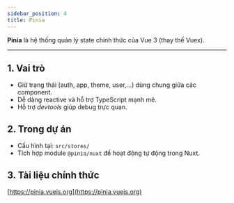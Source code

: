```yaml
---
sidebar_position: 4
title: Pinia
---
```


**Pinia** là hệ thống quản lý state chính thức của Vue 3 (thay thế Vuex).

---

## 1. Vai trò

- Giữ trạng thái (auth, app, theme, user,...) dùng chung giữa các component.
- Dễ dàng reactive và hỗ trợ TypeScript mạnh mẽ.
- Hỗ trợ _devtools_ giúp debug trực quan.

## 2. Trong dự án

- Cấu hình tại: `src/stores/`
- Tích hợp module `@pinia/nuxt` để hoạt động tự động trong Nuxt.

## 3. Tài liệu chính thức

[https://pinia.vuejs.org](https://pinia.vuejs.org)
